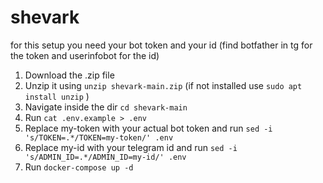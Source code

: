 # shevark
for this setup you need your bot token and your id (find botfather in tg for the token and userinfobot for the id)

1. Download the .zip file
2. Unzip it using `unzip shevark-main.zip` (if not installed use `sudo apt install unzip` )
3. Navigate inside the dir `cd shevark-main`
4. Run `cat .env.example > .env`
5. Replace my-token with your actual bot token and run `sed -i 's/TOKEN=.*/TOKEN=my-token/' .env`
6. Replace my-id with your telegram id and run `sed -i 's/ADMIN_ID=.*/ADMIN_ID=my-id/' .env`
7. Run `docker-compose up -d`
